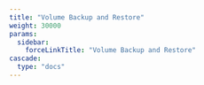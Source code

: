 ```yaml
---
title: "Volume Backup and Restore"
weight: 30000
params:
  sidebar:
    forceLinkTitle: "Volume Backup and Restore"
cascade:
  type: "docs"
---
```


